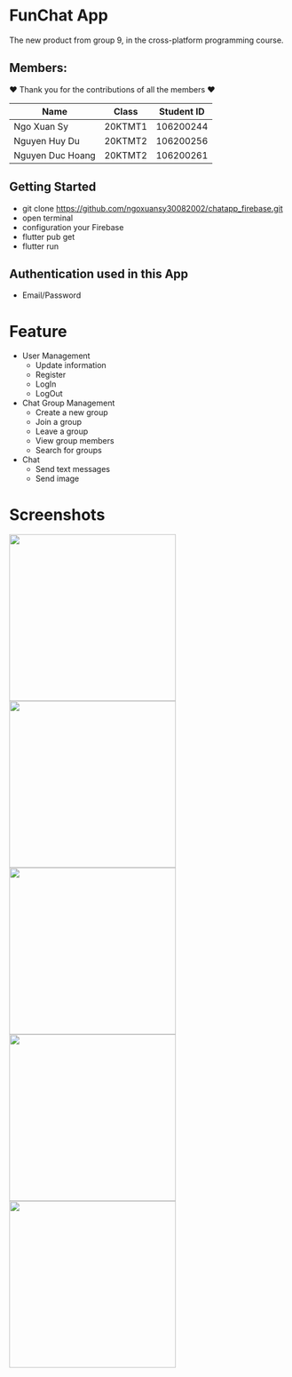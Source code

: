 # FunChat App
The new product from group 9, in the cross-platform programming course.
 

## Members:

:heart: Thank you for the contributions of all the members  :heart:

| Name             | Class   | Student ID |
|------------------|---------|------------|
| Ngo Xuan Sy      | 20KTMT1 | 106200244  |
| Nguyen Huy Du    | 20KTMT2 | 106200256  |
| Nguyen Duc Hoang | 20KTMT2 | 106200261  |

## Getting Started

* git clone https://github.com/ngoxuansy30082002/chatapp_firebase.git
* open terminal
* configuration your Firebase
* flutter pub get
* flutter run

## Authentication used in this App

- Email/Password

# Feature

* User Management
  - Update information
  - Register
  - LogIn
  - LogOut
* Chat Group Management
  - Create a new group
  - Join a group
  - Leave a group
  - View group members
  - Search for groups
* Chat
  - Send text messages
  - Send image
  
    
# Screenshots

<img src="https://scontent.fhan20-1.fna.fbcdn.net/v/t1.15752-9/371309064_867729381712116_6672337337074420145_n.jpg?_nc_cat=105&ccb=1-7&_nc_sid=8cd0a2&_nc_eui2=AeFEhAjyFMJFsGByy9qYiFI9lHmj90NETAKUeaP3Q0RMAozjZXS_ZN1lEjt8Ztial9-JeKfpurWtc_w3F1vgurev&_nc_ohc=u4on2hZNcMAAX8dh_Dk&_nc_ht=scontent.fhan20-1.fna&oh=03_AdRpnKJxTzeG7_Plc0zD2wlR0ic1XxFylSOY6IA_MWozMw&oe=658D64D2" width=300 /> 
<img src="https://scontent.fhan20-1.fna.fbcdn.net/v/t1.15752-9/370205993_374651158270233_7379145201510209344_n.jpg?_nc_cat=104&ccb=1-7&_nc_sid=8cd0a2&_nc_eui2=AeGX3QElP-rYQnf1mJhAxQBwBntWVbAVabAGe1ZVsBVpsGyXo7tlQ4-OqVgRnvi40KHsJbl3JmiQXvW_ypoKgXta&_nc_ohc=spdutov3tVEAX-nAWcY&_nc_ht=scontent.fhan20-1.fna&oh=03_AdQV1D2OBFrV7ZXNx9uQ6ZhUwd7CVyJRCcg6FZr-Tr3Iqg&oe=658D7367" width=300 />
<img src="https://scontent.fhan20-1.fna.fbcdn.net/v/t1.15752-9/370107445_887552329248831_4534389023752965164_n.jpg?_nc_cat=108&ccb=1-7&_nc_sid=8cd0a2&_nc_eui2=AeHyjVntuMoG33Uveja-d_8j4TAYvD6Lg3ThMBi8PouDdCq_UIl8UOY4fR3b74pkOknJI_haLtj5dvqwxM1DkcDb&_nc_ohc=vP3ylnEs2boAX9Ptpsr&_nc_ht=scontent.fhan20-1.fna&oh=03_AdS_a8yl7Byuvl3Vs9_kYSZtESSCC18GUrmOU9TiC21zCA&oe=658D557E" width=300 />
<img src="https://scontent.fhan20-1.fna.fbcdn.net/v/t1.15752-9/370273956_1847366969015980_4685649166436018320_n.jpg?_nc_cat=101&ccb=1-7&_nc_sid=8cd0a2&_nc_eui2=AeFIbv3rE42ZG8IzRxhAvC3FNbAchgiALFI1sByGCIAsUrsfCKnrVBgDDHBahMZRRTK4SqVjX3dw8j83I6caNlAt&_nc_ohc=rc7IP6Eh1ZgAX-ezfvc&_nc_ht=scontent.fhan20-1.fna&oh=03_AdS4Sr22Hd4_oLOA1gXvniE33a1f69nzkqtYGrRbi0ohww&oe=658D4AD0" width=300 /> 
<img src="https://scontent.fhan20-1.fna.fbcdn.net/v/t1.15752-9/403396298_1338298977049005_3368515640736957282_n.jpg?_nc_cat=107&ccb=1-7&_nc_sid=8cd0a2&_nc_eui2=AeHNAqdiQlxUMgpJ9A92tYpTNXDqkPXSIRo1cOqQ9dIhGrk1Mco7_ZtndXTyrkiFixyIpoZxm5xN2vYzWzPZvzri&_nc_ohc=a9wakoZ6Oo8AX9WItD4&_nc_ht=scontent.fhan20-1.fna&oh=03_AdTZVx-kQePR8xznMB928P_MxKgLvxA5U_Hj807kG5xTkA&oe=658D5EDB" width=300 />

